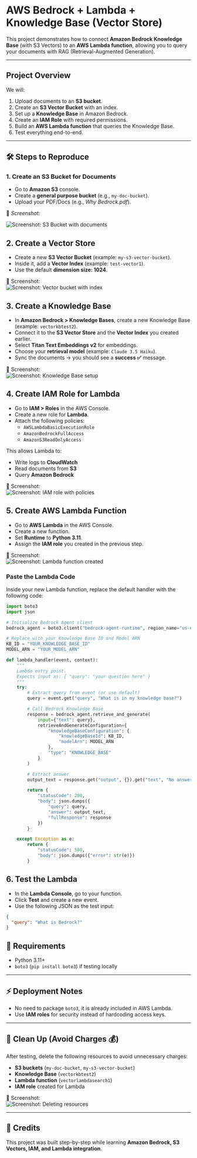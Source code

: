 # AWS Bedrock + Lambda + Knowledge Base (Vector Store)  

This project demonstrates how to connect **Amazon Bedrock Knowledge Base** (with S3 Vectors) to an **AWS Lambda function**, allowing you to query your documents with RAG (Retrieval-Augmented Generation).  

---

## Project Overview  
We will:  
1. Upload documents to an **S3 bucket**.  
2. Create an **S3 Vector Bucket** with an index.  
3. Set up a **Knowledge Base** in Amazon Bedrock.  
4. Create an **IAM Role** with required permissions.  
5. Build an **AWS Lambda function** that queries the Knowledge Base.  
6. Test everything end-to-end.  

---

## 🛠️ Steps to Reproduce  

### 1. Create an S3 Bucket for Documents  
- Go to **Amazon S3** console.  
- Create a **general purpose bucket** (e.g., `my-doc-bucket`).  
- Upload your PDF/Docs (e.g., *Why Bedrock.pdf*).  

📸 *Screenshot:*  

![Screenshot: S3 Bucket with documents](images/s3_docs.png)

## 2. Create a Vector Store  

- Create a new **S3 Vector Bucket** (example: `my-s3-vector-bucket`).  
- Inside it, add a **Vector Index** (example: `test-vector1`).  
- Use the default **dimension size: 1024**.  

📸 Screenshot:  
![Screenshot: Vector bucket with index](images/vector_index.png)


## 3. Create a Knowledge Base  

- In **Amazon Bedrock > Knowledge Bases**, create a new Knowledge Base (example: `vectorkbtest2`).  
- Connect it to the **S3 Vector Store** and the **Vector Index** you created earlier.  
- Select **Titan Text Embeddings v2** for embeddings.  
- Choose your **retrieval model** (example: `Claude 3.5 Haiku`).  
- Sync the documents → you should see a **success ✅** message.  

📸 Screenshot:  
![Screenshot: Knowledge Base setup](images/kb_setup.png)


## 4. Create IAM Role for Lambda  

- Go to **IAM > Roles** in the AWS Console.  
- Create a new role for **Lambda**.  
- Attach the following policies:  
  - `AWSLambdaBasicExecutionRole`  
  - `AmazonBedrockFullAccess`  
  - `AmazonS3ReadOnlyAccess`  

This allows Lambda to:  
- Write logs to **CloudWatch**  
- Read documents from **S3**  
- Query **Amazon Bedrock**  

📸 Screenshot:  
![Screenshot: IAM role with policies](images/iam_role.png)


## 5. Create AWS Lambda Function  

- Go to **AWS Lambda** in the AWS Console.  
- Create a new function.  
- Set **Runtime** to **Python 3.11**.  
- Assign the **IAM role** you created in the previous step.  

📸 Screenshot:  
![Screenshot: Lambda function created](images/lambda_created.png)

### Paste the Lambda Code  

Inside your new Lambda function, replace the default handler with the following code:  

```python
import boto3
import json

# Initialize Bedrock Agent client
bedrock_agent = boto3.client("bedrock-agent-runtime", region_name="us-east-1")

# Replace with your Knowledge Base ID and Model ARN
KB_ID = "YOUR_KNOWLEDGE_BASE_ID"
MODEL_ARN = "YOUR_MODEL_ARN"

def lambda_handler(event, context):
    """
    Lambda entry point.
    Expects input as: { "query": "your question here" }
    """
    try:
        # Extract query from event (or use default)
        query = event.get("query", "What is in my knowledge base?")

        # Call Bedrock Knowledge Base
        response = bedrock_agent.retrieve_and_generate(
            input={"text": query},
            retrieveAndGenerateConfiguration={
                "knowledgeBaseConfiguration": {
                    "knowledgeBaseId": KB_ID,
                    "modelArn": MODEL_ARN
                },
                "type": "KNOWLEDGE_BASE"
            }
        )

        # Extract answer
        output_text = response.get("output", {}).get("text", "No answer found.")

        return {
            "statusCode": 200,
            "body": json.dumps({
                "query": query,
                "answer": output_text,
                "fullResponse": response
            })
        }

    except Exception as e:
        return {
            "statusCode": 500,
            "body": json.dumps({"error": str(e)})
        }

```

## 6. Test the Lambda  

- In the **Lambda Console**, go to your function.  
- Click **Test** and create a new event.  
- Use the following JSON as the test input:  

```json
{
  "query": "What is Bedrock?"
}
```

## 🧾 Requirements  

- Python 3.11+  
- `boto3` (`pip install boto3`) if testing locally  

---

## ⚡ Deployment Notes  

- No need to package `boto3`, it is already included in AWS Lambda.  
- Use **IAM roles** for security instead of hardcoding access keys.  

---

## 🧹 Clean Up (Avoid Charges 💰)  

After testing, delete the following resources to avoid unnecessary charges:  
- **S3 buckets** (`my-doc-bucket`, `my-s3-vector-bucket`)  
- **Knowledge Base** (`vectorkbtest2`)  
- **Lambda function** (`vectorlambdasearch1`)  
- **IAM role** created for Lambda  

📸 Screenshot:  
![Screenshot: Deleting resources](images/cleanup.png)

---

## 🙌 Credits  

This project was built step-by-step while learning **Amazon Bedrock, S3 Vectors, IAM, and Lambda integration**.
